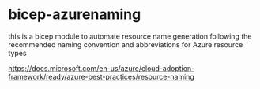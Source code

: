 # bicep-azurenaming
this is a bicep module to automate resource name generation following the recommended naming convention and abbreviations for Azure resource types

https://docs.microsoft.com/en-us/azure/cloud-adoption-framework/ready/azure-best-practices/resource-naming
